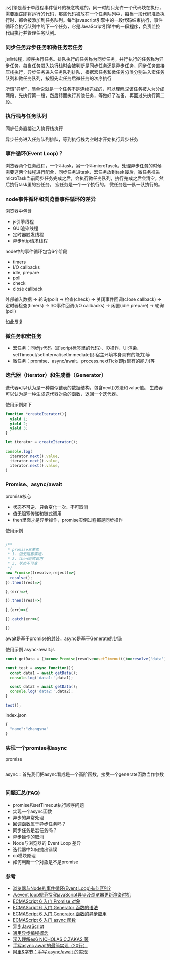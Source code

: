 js引擎是基于单线程事件循环的概念构建的。同一时刻只允许一个代码块在执行，需要跟踪即将运行的代码，那些代码被放在一个任务队列中，每当一段代码准备执行时，都会被添加到任务队列。每当javascript引擎中的一段代码结束执行，事件循环会执行队列中的下一个任务，它是JavaScript引擎中的一段程序，负责监控代码执行并管理任务队列。

### 同步任务异步任务和微任务宏任务
js单线程，顺序执行任务。排队执行的任务称为同步任务，并行执行的任务称为异步任务。每当任务进入执行栈时会被判断是同步任务还是异步任务，同步任务直接压栈执行，异步任务进入任务队列排队，根据宏任务和微任务分类分别进入宏任务队列和微任务队列，按照先宏任务后微任务的次序执行

所谓"异步"，简单说就是一个任务不是连续完成的，可以理解成该任务被人为分成两段，先执行第一段，然后转而执行其他任务，等做好了准备，再回过头执行第二段。

### 执行栈与任务队列
同步任务直接进入执行栈执行

异步任务进入任务队列排队，等到执行栈为空时才开始执行异步任务


### 事件循环(Event Loop)？
浏览器两个任务线程，一个叫task，另一个叫microTasck。处理异步任务的时候需要这两个线程进行配合，同步任务进task，宏任务放到task最后，微任务推进microTask当前同步任务完成之后，会执行微任务队列，执行完成之后会清空，然后执行task里的宏任务。
宏任务是一个一个执行的。
微任务是一队一队执行的。


### node事件循环和浏览器事件循环的差异

浏览器中包含
- js引擎线程
- GUI渲染线程
- 定时器触发线程
- 异步http请求线程

node中的事件循环包含6个阶段  
- timers
- I/O callbacks
- idle, prepare
- poll
- check
- close callback

外部输入数据 -> 轮询(poll) -> 检查(check) -> 关闭事件回调(close callback) -> 定时器检查(timers) -> I/O事件回调(I/O callbacks) -> 闲置(idle,prepare) -> 轮询(poll)

如此反复



### 微任务和宏任务
- 宏任务：同步js代码（即script标签里的代码）、IO操作、UI渲染、setTimeout/setInterval/setImmediate(即宿主环境本身具有的能力)等
- 微任务：promise、async/await、process.nextTick(即js具有的能力)等

### 迭代器（Iterator）和生成器（Generator）
迭代器可以认为是一种类似链表的数据结构，包含next()方法和value值。
生成器可以认为是一种生成迭代器对象的函数，返回一个迭代器。

使用示例如下
```js
function *createIterator(){
  yield 1;
  yield 2;
  yield 3;
}

let iterator = createIterator();

console.log(
  iterator.next().value,
  iterator.next().value,
  iterator.next().value,
)
```

### Promise、async/await
promise核心
- 状态不可逆、只会变化一次、不可取消
- 值无阻塞传递和链式调用
- then里面才是异步操作，promise实例过程都是同步操作


使用示例
```js

/**
 * promise三要素
 * 1. 值无阻塞穿透，
 * 2. then链式调用
 * 3. 状态不可变
 */
new Promise((resolve,reject)=>{
  resolve();
}).then((res)=>{

},(err)=>{

}).then((res)=>{

},(err)=>{

}).catch(err=>{

})

```

await是基于promise的封装，async是基于Generate的封装

使用示例
async-await.js
```js
const getData = ()=>new Promise(resolve=>setTimeout(()=>resolve('data'),1000));

const test = async function(){
  const data1 = await getData();
  console.log('data1:',data1);

  const data2 = await getData();
  console.log('data2:',data2);
}

test();
```

index.json
```js
{
  "name":"zhangsna"
}
```

### 实现一个promise和async
promise
```

```

async：首先我们把async看成是一个高阶函数，接受一个generate函数当作参数
```

```


### 问题汇总(FAQ)
- promise和setTimeout执行顺序问题
- 实现一个async函数
- 异步的异常处理
- 回调函数属于异步任务吗？
- 同步任务是宏任务吗？
- 异步操作的取消
- Node与浏览器的 Event Loop 差异
- 迭代器中如何抛出错误
- co模块原理
- 如何判断一个对象是不是promise

### 参考
- [浏览器与Node的事件循环(Event Loop)有何区别?](https://juejin.cn/post/6844903761949753352)
- [从event loop规范探究javaScript异步及浏览器更新渲染时机](https://github.com/aooy/blog/issues/5)
- [ECMAScript 6 入门 Promise 对象](https://es6.ruanyifeng.com/#docs/promise)
- [ECMAScript 6 入门 Generator 函数的语法](https://es6.ruanyifeng.com/#docs/generator)
- [ECMAScript 6 入门 Generator 函数的异步应用](https://es6.ruanyifeng.com/#docs/generator-async)
- [ECMAScript 6 入门 async 函数](https://es6.ruanyifeng.com/#docs/async)
- [异步JavaScript](https://developer.mozilla.org/zh-CN/docs/learn/JavaScript/%E5%BC%82%E6%AD%A5)
- [通用异步编程概念](https://developer.mozilla.org/zh-CN/docs/learn/JavaScript/%E5%BC%82%E6%AD%A5/%E6%A6%82%E5%BF%B5)
- [深入理解es6 NICHOLAS C.ZAKAS 著]()
- [手写async await的最简实现（20行）](https://segmentfault.com/a/1190000022705474)
- [阿里&字节：手写 async/await 的实现](https://github.com/sisterAn/JavaScript-Algorithms/issues/56)

